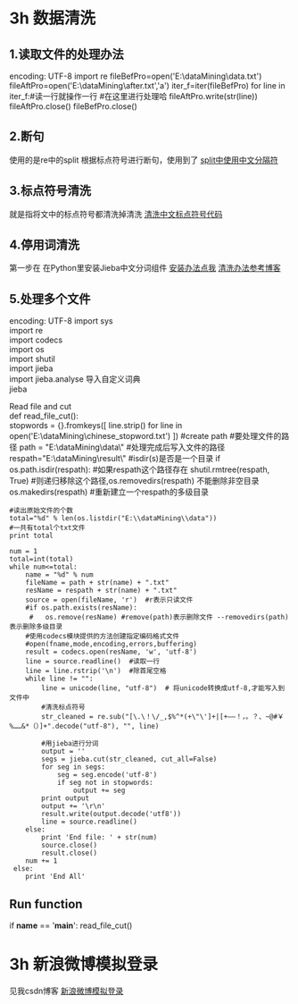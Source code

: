 # 3h 数据清洗
## 1.读取文件的处理办法
encoding: UTF-8
import re
fileBefPro=open('E:\\dataMining\\data.txt')
fileAftPro=open('E:\\dataMining\\after.txt','a') 
iter_f=iter(fileBefPro)
for line in iter_f:#读一行就操作一行
    #在这里进行处理哈
    fileAftPro.write(str(line))
fileAftPro.close()
fileBefPro.close()
## 2.断句 
使用的是re中的split
根据标点符号进行断句，使用到了 [split中使用中文分隔符](https://segmentfault.com/q/1010000002461248)
## 3.标点符号清洗
就是指将文中的标点符号都清洗掉清洗 [清洗中文标点符号代码](http://blog.csdn.net/mach_learn/article/details/41744487)
## 4.停用词清洗
第一步在 在Python里安装Jieba中文分词组件 [安装办法点我](http://blog.csdn.net/sanqima/article/details/50965439)
[清洗办法参考博客](http://blog.sina.com.cn/s/blog_bccfcaf90101ell5.html)
## 5.处理多个文件
encoding: UTF-8
import sys  
import re  
import codecs  
import os  
import shutil  
import jieba  
import jieba.analyse
导入自定义词典  
jieba  

Read file and cut  
def read_file_cut():   
    stopwords = {}.fromkeys([ line.strip() for line in open('E:\\dataMining\\chinese_stopword.txt') ])
    #create path
    #要处理文件的路径
    path = "E:\\dataMining\\data\\"
    #处理完成后写入文件的路径
    respath="E:\\dataMining\\result\\"
    #isdir(s)是否是一个目录
    if os.path.isdir(respath):  #如果respath这个路径存在
        shutil.rmtree(respath, True)  #则递归移除这个路径,os.removedirs(respath) 不能删除非空目录
    os.makedirs(respath)  #重新建立一个respath的多级目录
        
        
    #读出原始文件的个数
    total="%d" % len(os.listdir("E:\\dataMining\\data"))
    #一共有total个txt文件
    print total  
  
    num = 1
    total=int(total)
    while num<=total:
        name = "%d" % num   
        fileName = path + str(name) + ".txt"  
        resName = respath + str(name) + ".txt"  
        source = open(fileName, 'r')  #r表示只读文件
        #if os.path.exists(resName):  
         #   os.remove(resName) #remove(path)表示删除文件 --removedirs(path)表示删除多级目录
        #使用codecs模块提供的方法创建指定编码格式文件
        #open(fname,mode,encoding,errors,buffering)
        result = codecs.open(resName, 'w', 'utf-8')  
        line = source.readline()  #读取一行
        line = line.rstrip('\n')  #除首尾空格 
        while line != "":
            line = unicode(line, "utf-8")  # 将unicode转换成utf-8,才能写入到文件中
            #清洗标点符号
            str_cleaned = re.sub("[\.\！\/_,$%^*(+\"\']+|[+——！，。？、~@#￥%……&*（）]+".decode("utf-8"), "", line)

            #用jieba进行分词
            output = ''
            segs = jieba.cut(str_cleaned, cut_all=False)
            for seg in segs:
                seg = seg.encode('utf-8')
                if seg not in stopwords:
                    output += seg
            print output
            output += '\r\n'
            result.write(output.decode('utf8'))
            line = source.readline()
        else:
            print 'End file: ' + str(num)
            source.close()
            result.close()
        num += 1
     else:
        print 'End All'

## Run function
if __name__ == '__main__':
    read_file_cut()

# 3h 新浪微博模拟登录
见我csdn博客  [新浪微博模拟登录](http://blog.csdn.net/u010343650/article/details/52945630)
